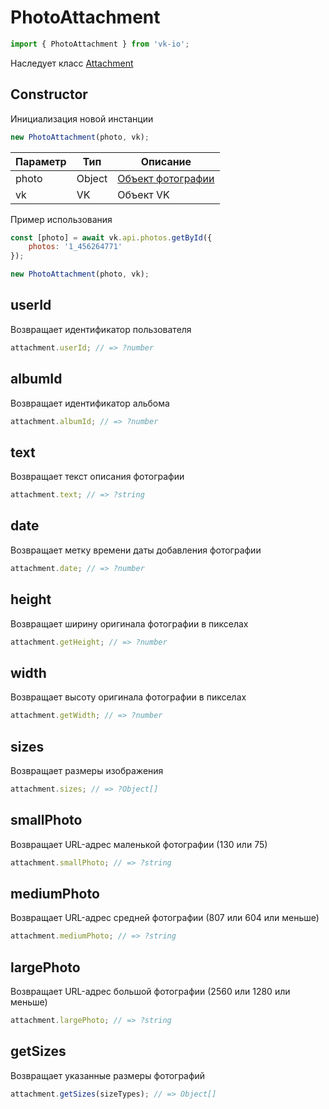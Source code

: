 # PhotoAttachment

```js
import { PhotoAttachment } from 'vk-io';
```

Наследует класс [Attachment](attachment.md)

## Constructor
Инициализация новой инстанции

```js
new PhotoAttachment(photo, vk);
```

| Параметр | Тип    | Описание                                              |
|----------|--------|-------------------------------------------------------|
| photo    | Object | [Объект фотографии](https://vk.com/dev/objects/photo) |
| vk       | VK     | Объект VK                                             |

Пример использования

```js
const [photo] = await vk.api.photos.getById({
	photos: '1_456264771'
});

new PhotoAttachment(photo, vk);
```

## userId
Возвращает идентификатор пользователя

```js
attachment.userId; // => ?number
```

## albumId
Возвращает идентификатор альбома

```js
attachment.albumId; // => ?number
```

## text
Возвращает текст описания фотографии

```js
attachment.text; // => ?string
```

## date
Возвращает метку времени даты добавления фотографии

```js
attachment.date; // => ?number
```

## height
Возвращает ширину оригинала фотографии в пикселах

```js
attachment.getHeight; // => ?number
```

## width
Возвращает высоту оригинала фотографии в пикселах

```js
attachment.getWidth; // => ?number
```

## sizes
Возвращает размеры изображения

```js
attachment.sizes; // => ?Object[]
```

## smallPhoto
Возвращает URL-адрес маленькой фотографии (130 или 75)

```js
attachment.smallPhoto; // => ?string
```

## mediumPhoto
Возвращает URL-адрес средней фотографии (807 или 604 или меньше)

```js
attachment.mediumPhoto; // => ?string
```

## largePhoto
Возвращает URL-адрес большой фотографии (2560 или 1280 или меньше)

```js
attachment.largePhoto; // => ?string
```

## getSizes
Возвращает указанные размеры фотографий

```js
attachment.getSizes(sizeTypes); // => Object[]
```
